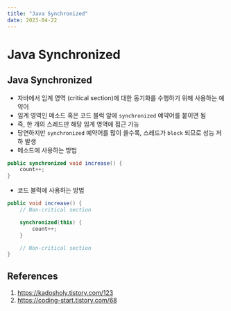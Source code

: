 ```yaml
---
title: "Java Synchronized"
date: 2023-04-22
---
```


# Java Synchronized

## Java Synchronized

- 자바에서 임계 영역 (critical section)에 대한 동기화를 수행하기 위해 사용하는 예약어
- 임계 영역인 메소드 혹은 코드 블럭 앞에 `synchronized` 예약어를 붙이면 됨
- 즉, 한 개의 스레드만 해당 임계 영역에 접근 가능
- 당연하지만 `synchronized` 예약어를 많이 쓸수록, 스레드가 `block` 되므로 성능 저하 발생
- 메소드에 사용하는 방법

```Java
public synchronized void increase() {
    count++;
}
```

- 코드 블럭에 사용하는 방법

```Java
public void increase() {
    // Non-critical section

    synchronized(this) {
        count++;
    }

    // Non-critical section
}
```

## References

1. https://kadosholy.tistory.com/123
2. https://coding-start.tistory.com/68
